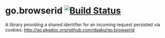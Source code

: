 go.browserid [![Build Status](https://secure.travis-ci.org/daaku/go.browserid.png)](http://travis-ci.org/daaku/go.browserid)
=========

A library providing a shared identifier for an incoming request
persisted via cookies:
http://go.pkgdoc.org/github.com/daaku/go.browserid
